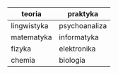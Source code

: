 |teoria|praktyka|
| ---  | ----   |
|lingwistyka|psychoanaliza|
|matematyka|informatyka|
|fizyka|elektronika|
|chemia|biologia|
